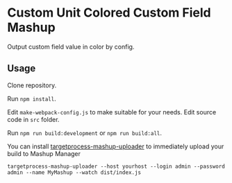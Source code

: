 
# Custom Unit Colored Custom Field Mashup

Output custom field value in color by config.

## Usage

Clone repository. 

Run `npm install`.

Edit `make-webpack-config.js` to make suitable for your needs. Edit source code in `src` folder.

Run `npm run build:development` or `npm run build:all`.

You can install [targetprocess-mashup-uploader](https://github.com/TargetProcess/targetprocess-mashup-uploader) to immediately upload your build to Mashup Manager

```
targetprocess-mashup-uploader --host yourhost --login admin --password admin --name MyMashup --watch dist/index.js
```
